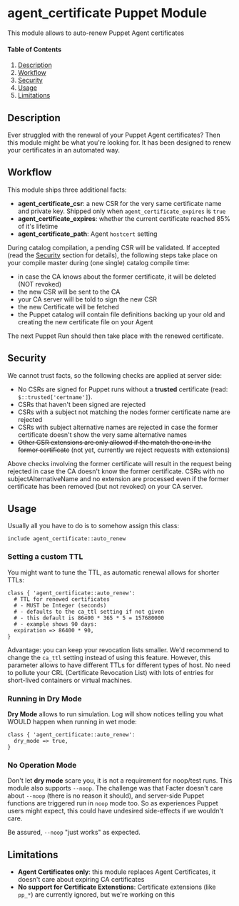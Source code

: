 # agent_certificate Puppet Module

This module allows to auto-renew Puppet Agent certificates

#### Table of Contents

1. [Description](#description)
1. [Workflow](#workflow)
3. [Security](#security)
3. [Usage](#usage)
4. [Limitations](#limitations)

## Description

Ever struggled with the renewal of your Puppet Agent certificates? Then this
module might be what you're looking for. It has been designed to renew your
certificates in an automated way.

## Workflow

This module ships three additional facts:

* **agent_certificate_csr**: a new CSR for the very same certificate name and
  private key. Shipped only when `agent_certificate_expires` is `true`
* **agent_certificate_expires**: whether the current certificate reached 85% of
  it's lifetime
* **agent_certificate_path**: Agent `hostcert` setting

During catalog compilation, a pending CSR will be validated. If accepted (read
the [Security](#security) section for details), the following steps take place
on your compile master during (one single) catalog compile time:

* in case the CA knows about the former certificate, it will be deleted (NOT
  revoked)
* the new CSR will be sent to the CA
* your CA server will be told to sign the new CSR
* the new Certificate will be fetched
* the Puppet catalog will contain file definitions backing up your old and
  creating the new certificate file on your Agent

The next Puppet Run should then take place with the renewed certificate.

## Security

We cannot trust facts, so the following checks are applied at server side:

* No CSRs are signed for Puppet runs without a **trusted** certificate (read:
  `$::trusted['certname']`).
* CSRs that haven't been signed are rejected
* CSRs with a subject not matching the nodes former certificate name are rejected
* CSRs with subject alternative names are rejected in case the former certificate
  doesn't show the very same alternative names
* ~~Other CSR extensions are only allowed if the match the one in the former certificate~~
  (not yet, currently we reject requests with extensions)

Above checks involving the former certificate will result in the request being rejected
in case the CA doesn't know the former certificate. CSRs with no subjectAlternativeName
and no extension are processed even if the former certificate has been removed (but not
revoked) on your CA server.

## Usage

Usually all you have to do is to somehow assign this class:

```puppet
include agent_certificate::auto_renew
```

### Setting a custom TTL

You might want to tune the TTL, as automatic renewal allows for shorter TTLs:

```puppet
class { 'agent_certificate::auto_renew':
  # TTL for renewed certificates
  # - MUST be Integer (seconds)
  # - defaults to the ca_ttl setting if not given
  # - this default is 86400 * 365 * 5 = 157680000
  # - example shows 90 days:
  expiration => 86400 * 90,
}
```

Advantage: you can keep your revocation lists smaller. We'd recommend to change
the `ca_ttl` setting instead of using this feature. However, this parameter
allows to have different TTLs for different types of host. No need to pollute
your CRL (Certificate Revocation List) with lots of entries for short-lived
containers or virtual machines.

### Running in Dry Mode

**Dry Mode** allows to run simulation. Log will show notices telling you what
WOULD happen when running in wet mode:

```puppet
class { 'agent_certificate::auto_renew':
  dry_mode => true,
}
```

### No Operation Mode

Don't let **dry mode** scare you, it is not a requirement for noop/test runs.
This module also supports `--noop`. The challenge was that Facter doesn't care
about `--noop` (there is no reason it should), and server-side Puppet functions
are triggered run in `noop` mode too. So as experiences Puppet users might
expect, this could have undesired side-effects if we wouldn't care.

Be assured, `--noop` "just works" as expected.


## Limitations

* **Agent Certificates only**: this module replaces Agent Certificates, it
  doesn't care about expiring CA certificates
* **No support for Certificate Extenstions**: Certificate extensions (like
  `pp_*`) are currently ignored, but we're working on this
